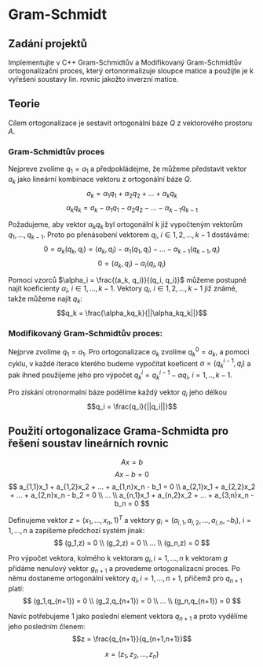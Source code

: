 # Gram-Schmidt

## Zadání projektů
Implementujte v C++ Gram-Schmidtův a Modifikovaný Gram-Schmidtův ortogonalizační proces, který ortonormalizuje sloupce matice a použijte je k vyřešení soustavy lin. rovnic jakožto inverzní matice.

## Teorie

Cílem ortogonalizace je sestavit ortogonální báze $Q$ z vektorového prostoru $A$.

### Gram-Schmidtův proces
Nejpreve zvolíme $q_1 = a_1$ a předpokládejme, že můžeme představit vektor $a_k$ jako lineární kombinace vektoru z ortogonální báze $Q$.
$$a_k = \alpha_1q_1 + \alpha_2q_2 + ... + \alpha_kq_k$$
$$\alpha_kq_k = a_k - \alpha_1q_1 - \alpha_2q_2 - ... - \alpha_{k-1}q_{k-1}$$

Požadujeme, aby vektor $\alpha_kq_k$ byl ortogonální k již vypočteným vektorům $q_1,...,q_{k−1}$. Proto po přenásobení vektorem $q_i,\ i \in 1, 2,..., k − 1$ dostáváme:
$$0 = \alpha_k(q_k, q_i) = (a_k, q_i) - \alpha_1(q_1, q_i) - ... - \alpha_{k-1}(q_{k-1}, q_i)$$
$$0 = (a_k, q_i) - \alpha_i(q_i, q_i)$$

Pomoci vzorců $\alpha_i = \frac{(a_k, q_i)}{(q_i, q_i)}$ můžeme postupně najít koeficienty $\alpha_i,\ i \in 1,..., k-1$. Vektory $q_i,\ i \in 1, 2,..., k − 1$ již známé, takže můžeme najít $q_k$:
$$q_k = \frac{\alpha_kq_k}{||\alpha_kq_k||}$$

### Modifikovaný Gram-Schmidtův proces:
Nejprve zvolíme $q_1 = a_1$. Pro ortogonalizace $a_k$ zvolíme $q_k^0 = a_k$, a pomoci cyklu, v každé iterace kterého budeme vypočítat koeficent $\alpha = (q_k^{i-1}, q_i)$ a pak ihned použijeme jeho pro výpočet $q_k^i = q_k^{i-1} - \alpha q_i,\ i=1,..,k-1$.

Pro získání otronormalní báze podělíme každý vektor $q_i$ jeho délkou
$$q_i = \frac{q_i}{||q_i||}$$

## Použití ortogonalizace Grama-Schmidta pro řešení soustav lineárních rovnic

$$Ax = b$$
$$Ax-b=0$$
$$
a_{1,1}x_1 + a_{1,2}x_2 + ... + a_{1,n}x_n - b_1 = 0 \\
a_{2,1}x_1 + a_{2,2}x_2 + ... + a_{2,n}x_n - b_2 = 0 \\
... \\
a_{n,1}x_1 + a_{n,2}x_2 + ... + a_{3,n}x_n - b_n = 0
$$


Definujeme vektor $z = (x_1, ..., x_n, 1)^T$ a vektory $g_i = (a_{i,1}, a_{i,2}, ..., a_{i,n}, -b_i),\ i = 1,...,n$ a zapíšeme předchozí systém jinak:
$$
(g_1,z) = 0 \\
(g_2,z) = 0 \\
... \\
(g_n,z) = 0
$$

Pro výpočet vektora, kolmého k vektoram $g_i, i = 1, ..., n$ k vektoram $g$ přidáme nenulový vektor $g_{n+1}$ a provedeme ortogonalizacni proces. Po němu dostaneme ortogonální vektory $q_i, i = 1, ..., n+1$, přičemž pro $q_{n+1}$ platí:
$$
(g_1,q_{n+1}) = 0 \\
(g_2,q_{n+1}) = 0 \\
... \\
(g_n,q_{n+1}) = 0
$$

Navíc potřebujeme $1$ jako poslední element vektora $q_{n+1}$ a proto vydělíme jeho posledním členem:
$$z = \frac{q_{n+1}}{q_{n+1,n+1}}$$

$$x = (z_1, z_2, ..., z_n)$$



